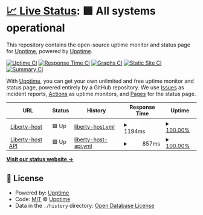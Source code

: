 # [📈 Live Status](https://demo.upptime.js.org): <!--live status--> **🟩 All systems operational**

This repository contains the open-source uptime monitor and status page for [Upptime](https://upptime.js.org), powered by [Upptime](https://github.com/upptime/upptime).

[![Uptime CI](https://github.com/upptime/upptime/workflows/Uptime%20CI/badge.svg)](https://github.com/upptime/upptime/actions?query=workflow%3A%22Uptime+CI%22)
[![Response Time CI](https://github.com/upptime/upptime/workflows/Response%20Time%20CI/badge.svg)](https://github.com/upptime/upptime/actions?query=workflow%3A%22Response+Time+CI%22)
[![Graphs CI](https://github.com/upptime/upptime/workflows/Graphs%20CI/badge.svg)](https://github.com/upptime/upptime/actions?query=workflow%3A%22Graphs+CI%22)
[![Static Site CI](https://github.com/upptime/upptime/workflows/Static%20Site%20CI/badge.svg)](https://github.com/upptime/upptime/actions?query=workflow%3A%22Static+Site+CI%22)
[![Summary CI](https://github.com/upptime/upptime/workflows/Summary%20CI/badge.svg)](https://github.com/upptime/upptime/actions?query=workflow%3A%22Summary+CI%22)

With [Upptime](https://upptime.js.org), you can get your own unlimited and free uptime monitor and status page, powered entirely by a GitHub repository. We use [Issues](https://github.com/upptime/upptime/issues) as incident reports, [Actions](https://github.com/upptime/upptime/actions) as uptime monitors, and [Pages](https://demo.upptime.js.org) for the status page.

<!--start: status pages-->
<!-- This summary is generated by Upptime (https://github.com/upptime/upptime) -->
<!-- Do not edit this manually, your changes will be overwritten -->
<!-- prettier-ignore -->
| URL | Status | History | Response Time | Uptime |
| --- | ------ | ------- | ------------- | ------ |
| <img alt="" src="https://favicons.githubusercontent.com/liberty-host.com" height="13"> [Liberty-host](https://liberty-host.com) | 🟩 Up | [liberty-host.yml](https://github.com/Thesam1798/upptime/commits/HEAD/history/liberty-host.yml) | <details><summary><img alt="Response time graph" src="./graphs/liberty-host/response-time-week.png" height="20"> 1194ms</summary><br><a href="https://demo.upptime.js.org/history/liberty-host"><img alt="Response time 641" src="https://img.shields.io/endpoint?url=https%3A%2F%2Fraw.githubusercontent.com%2FThesam1798%2Fupptime%2FHEAD%2Fapi%2Fliberty-host%2Fresponse-time.json"></a><br><a href="https://demo.upptime.js.org/history/liberty-host"><img alt="24-hour response time 536" src="https://img.shields.io/endpoint?url=https%3A%2F%2Fraw.githubusercontent.com%2FThesam1798%2Fupptime%2FHEAD%2Fapi%2Fliberty-host%2Fresponse-time-day.json"></a><br><a href="https://demo.upptime.js.org/history/liberty-host"><img alt="7-day response time 1194" src="https://img.shields.io/endpoint?url=https%3A%2F%2Fraw.githubusercontent.com%2FThesam1798%2Fupptime%2FHEAD%2Fapi%2Fliberty-host%2Fresponse-time-week.json"></a><br><a href="https://demo.upptime.js.org/history/liberty-host"><img alt="30-day response time 705" src="https://img.shields.io/endpoint?url=https%3A%2F%2Fraw.githubusercontent.com%2FThesam1798%2Fupptime%2FHEAD%2Fapi%2Fliberty-host%2Fresponse-time-month.json"></a><br><a href="https://demo.upptime.js.org/history/liberty-host"><img alt="1-year response time 641" src="https://img.shields.io/endpoint?url=https%3A%2F%2Fraw.githubusercontent.com%2FThesam1798%2Fupptime%2FHEAD%2Fapi%2Fliberty-host%2Fresponse-time-year.json"></a></details> | <details><summary><a href="https://demo.upptime.js.org/history/liberty-host">100.00%</a></summary><a href="https://demo.upptime.js.org/history/liberty-host"><img alt="All-time uptime 100.00%" src="https://img.shields.io/endpoint?url=https%3A%2F%2Fraw.githubusercontent.com%2FThesam1798%2Fupptime%2FHEAD%2Fapi%2Fliberty-host%2Fuptime.json"></a><br><a href="https://demo.upptime.js.org/history/liberty-host"><img alt="24-hour uptime 100.00%" src="https://img.shields.io/endpoint?url=https%3A%2F%2Fraw.githubusercontent.com%2FThesam1798%2Fupptime%2FHEAD%2Fapi%2Fliberty-host%2Fuptime-day.json"></a><br><a href="https://demo.upptime.js.org/history/liberty-host"><img alt="7-day uptime 100.00%" src="https://img.shields.io/endpoint?url=https%3A%2F%2Fraw.githubusercontent.com%2FThesam1798%2Fupptime%2FHEAD%2Fapi%2Fliberty-host%2Fuptime-week.json"></a><br><a href="https://demo.upptime.js.org/history/liberty-host"><img alt="30-day uptime 100.00%" src="https://img.shields.io/endpoint?url=https%3A%2F%2Fraw.githubusercontent.com%2FThesam1798%2Fupptime%2FHEAD%2Fapi%2Fliberty-host%2Fuptime-month.json"></a><br><a href="https://demo.upptime.js.org/history/liberty-host"><img alt="1-year uptime 100.00%" src="https://img.shields.io/endpoint?url=https%3A%2F%2Fraw.githubusercontent.com%2FThesam1798%2Fupptime%2FHEAD%2Fapi%2Fliberty-host%2Fuptime-year.json"></a></details>
| <img alt="" src="https://favicons.githubusercontent.com/api.liberty-host.com" height="13"> [Liberty-host API](https://api.liberty-host.com) | 🟩 Up | [liberty-host-api.yml](https://github.com/Thesam1798/upptime/commits/HEAD/history/liberty-host-api.yml) | <details><summary><img alt="Response time graph" src="./graphs/liberty-host-api/response-time-week.png" height="20"> 857ms</summary><br><a href="https://demo.upptime.js.org/history/liberty-host-api"><img alt="Response time 528" src="https://img.shields.io/endpoint?url=https%3A%2F%2Fraw.githubusercontent.com%2FThesam1798%2Fupptime%2FHEAD%2Fapi%2Fliberty-host-api%2Fresponse-time.json"></a><br><a href="https://demo.upptime.js.org/history/liberty-host-api"><img alt="24-hour response time 414" src="https://img.shields.io/endpoint?url=https%3A%2F%2Fraw.githubusercontent.com%2FThesam1798%2Fupptime%2FHEAD%2Fapi%2Fliberty-host-api%2Fresponse-time-day.json"></a><br><a href="https://demo.upptime.js.org/history/liberty-host-api"><img alt="7-day response time 857" src="https://img.shields.io/endpoint?url=https%3A%2F%2Fraw.githubusercontent.com%2FThesam1798%2Fupptime%2FHEAD%2Fapi%2Fliberty-host-api%2Fresponse-time-week.json"></a><br><a href="https://demo.upptime.js.org/history/liberty-host-api"><img alt="30-day response time 561" src="https://img.shields.io/endpoint?url=https%3A%2F%2Fraw.githubusercontent.com%2FThesam1798%2Fupptime%2FHEAD%2Fapi%2Fliberty-host-api%2Fresponse-time-month.json"></a><br><a href="https://demo.upptime.js.org/history/liberty-host-api"><img alt="1-year response time 528" src="https://img.shields.io/endpoint?url=https%3A%2F%2Fraw.githubusercontent.com%2FThesam1798%2Fupptime%2FHEAD%2Fapi%2Fliberty-host-api%2Fresponse-time-year.json"></a></details> | <details><summary><a href="https://demo.upptime.js.org/history/liberty-host-api">100.00%</a></summary><a href="https://demo.upptime.js.org/history/liberty-host-api"><img alt="All-time uptime 100.00%" src="https://img.shields.io/endpoint?url=https%3A%2F%2Fraw.githubusercontent.com%2FThesam1798%2Fupptime%2FHEAD%2Fapi%2Fliberty-host-api%2Fuptime.json"></a><br><a href="https://demo.upptime.js.org/history/liberty-host-api"><img alt="24-hour uptime 100.00%" src="https://img.shields.io/endpoint?url=https%3A%2F%2Fraw.githubusercontent.com%2FThesam1798%2Fupptime%2FHEAD%2Fapi%2Fliberty-host-api%2Fuptime-day.json"></a><br><a href="https://demo.upptime.js.org/history/liberty-host-api"><img alt="7-day uptime 100.00%" src="https://img.shields.io/endpoint?url=https%3A%2F%2Fraw.githubusercontent.com%2FThesam1798%2Fupptime%2FHEAD%2Fapi%2Fliberty-host-api%2Fuptime-week.json"></a><br><a href="https://demo.upptime.js.org/history/liberty-host-api"><img alt="30-day uptime 100.00%" src="https://img.shields.io/endpoint?url=https%3A%2F%2Fraw.githubusercontent.com%2FThesam1798%2Fupptime%2FHEAD%2Fapi%2Fliberty-host-api%2Fuptime-month.json"></a><br><a href="https://demo.upptime.js.org/history/liberty-host-api"><img alt="1-year uptime 100.00%" src="https://img.shields.io/endpoint?url=https%3A%2F%2Fraw.githubusercontent.com%2FThesam1798%2Fupptime%2FHEAD%2Fapi%2Fliberty-host-api%2Fuptime-year.json"></a></details>

<!--end: status pages-->

[**Visit our status website →**](https://demo.upptime.js.org)

## 📄 License

- Powered by: [Upptime](https://github.com/upptime/upptime)
- Code: [MIT](./LICENSE) © [Upptime](https://upptime.js.org)
- Data in the `./history` directory: [Open Database License](https://opendatacommons.org/licenses/odbl/1-0/)

